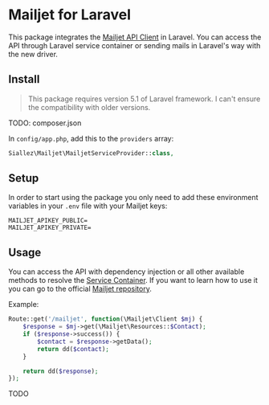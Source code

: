 # Mailjet for Laravel
This package integrates the [Mailjet API Client](https://github.com/mailjet/mailjet-apiv3-php) in Laravel.
You can access the API through Laravel service container or sending mails in Laravel's way with the new driver.

## Install
> This package requires version 5.1 of Laravel framework. I can't ensure the compatibility with older versions.

TODO: composer.json

In `config/app.php`, add this to the `providers` array:
```php
Siallez\Mailjet\MailjetServiceProvider::class,
```

## Setup
In order to start using the package you only need to add these environment variables in your `.env` file with your Mailjet keys:
```
MAILJET_APIKEY_PUBLIC=
MAILJET_APIKEY_PRIVATE=
```

## Usage
You can access the API with dependency injection or all other available methods to resolve the [Service Container](http://laravel.com/docs/5.1/container#resolving). If you want to learn how to use it you can go to the official [Mailjet repository](https://github.com/mailjet/mailjet-apiv3-php).

Example:
``` php
Route::get('/mailjet', function(\Mailjet\Client $mj) {
    $response = $mj->get(\Mailjet\Resources::$Contact);
    if ($response->success()) {
        $contact = $response->getData();
        return dd($contact);
    }

    return dd($response);
});
```

TODO
